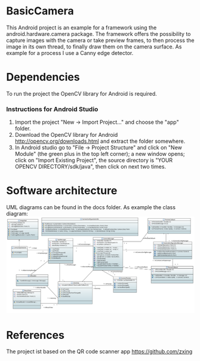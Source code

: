 # BasicCamera
This Android project is an example for a framework using the android.hardware.camera package.
The framework offers the possibility to capture images with the camera or take preview frames,
to then process the image in its own thread, to finally draw them on the camera surface.
As example for a process I use a Canny edge detector.

# Dependencies
To run the project the OpenCV library for Android is required.

### Instructions for Android Studio

1. Import the project "New -> Import Project..." and choose the "app" folder.
2. Download the OpenCV library for Android http://opencv.org/downloads.html and extract the folder somewhere.
3. In Android studio go to "File -> Project Structure" and click on "New Module" (the green plus in the top left corner); a new window opens; click on "Import Existing Project", the source directory is "YOUR OPENCV DIRECTORY/sdk/java", then click on next two times.

# Software architecture
UML diagrams can be found in the docs folder. As example the class diagram:
![alt text](https://github.com/agoscinski/BasicCamera/blob/master/docs/framework_class_diagram.svg "Class Diagram")


# References
The project ist based on the QR code scanner app https://github.com/zxing

